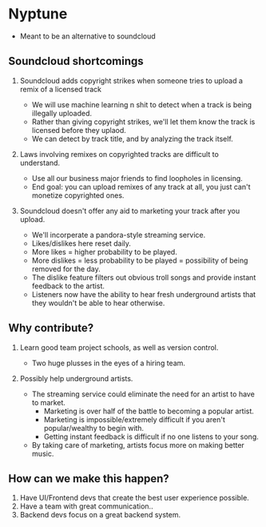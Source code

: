 # Nyptune
* Meant to be an alternative to soundcloud

## Soundcloud shortcomings
1. Soundcloud adds copyright strikes when someone tries to upload a remix of a licensed track
	- We will use machine learning n shit to detect when a track is being illegally uploaded.
	- Rather than giving copyright strikes, we'll let them know the track is licensed before they uplaod.
	- We can detect by track title, and by analyzing the track itself.

2. Laws involving remixes on copyrighted tracks are difficult to understand.
	- Use all our business major friends to find loopholes in licensing.
	- End goal: you can upload remixes of any track at all, you just can't monetize copyrighted ones.

3. Soundcloud doesn't offer any aid to marketing your track after you upload.
	- We'll incorperate a pandora-style streaming service.
	- Likes/dislikes here reset daily.
	- More likes = higher probability to be played.
	- More dislikes = less probability to be played = possibility of being removed for the day.
	- The dislike feature filters out obvious troll songs and provide instant feedback to the artist.
	- Listeners now have the ability to hear fresh underground artists that they wouldn't be able to hear otherwise.


## Why contribute?
1. Learn good team project schools, as well as version control.
	- Two huge plusses in the eyes of a hiring team.

2. Possibly help underground artists.
	- The streaming service could eliminate the need for an artist to have to market.
		- Marketing is over half of the battle to becoming a popular artist.
		- Marketing is impossible/extremely difficult if you aren't popular/wealthy to begin with.
		- Getting instant feedback is difficult if no one listens to your song.
	- By taking care of marketing, artists focus more on making better music.

## How can we make this happen?
1. Have UI/Frontend devs that create the best user experience possible.
2. Have a team with great communication..
3. Backend devs focus on a great backend system.
